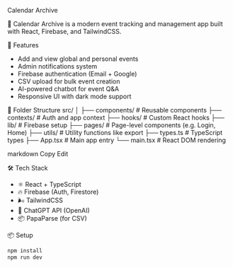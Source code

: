  Calendar Archive

📅 Calendar Archive is a modern event tracking and management app built with React, Firebase, and TailwindCSS.

 🚀 Features

- Add and view global and personal events
- Admin notifications system
- Firebase authentication (Email + Google)
- CSV upload for bulk event creation
- AI-powered chatbot for event Q&A
- Responsive UI with dark mode support

 📂 Folder Structure
 src/
│
├── components/ # Reusable components
├── contexts/ # Auth and app context
├── hooks/ # Custom React hooks
├── lib/ # Firebase setup
├── pages/ # Page-level components (e.g. Login, Home)
├── utils/ # Utility functions like export
├── types.ts # TypeScript types
├── App.tsx # Main app entry
└── main.tsx # React DOM rendering

markdown
Copy
Edit

🛠️ Tech Stack

- ⚛️ React + TypeScript
- 🔥 Firebase (Auth, Firestore)
- 🌬 TailwindCSS
- 🧠 ChatGPT API (OpenAI)
- 📦 PapaParse (for CSV)

 📦 Setup

```bash
npm install
npm run dev

